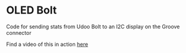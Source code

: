 # OLED Bolt

Code for sending stats from Udoo Bolt to an I2C display on the Groove connector

Find a video of this in action [here](https://twitter.com/anujdeshpandey/status/1320291581300215808)
